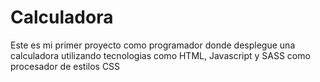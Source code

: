 # Calculadora
Este es mi primer proyecto como programador donde desplegue una calculadora utilizando tecnologias como 
HTML, Javascript y SASS como procesador de estilos CSS